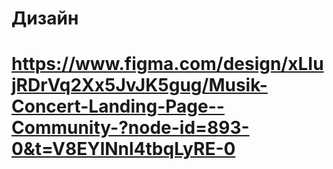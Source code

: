 # Дизайн
# https://www.figma.com/design/xLIujRDrVq2Xx5JvJK5gug/Musik-Concert-Landing-Page--Community-?node-id=893-0&t=V8EYlNnl4tbqLyRE-0
